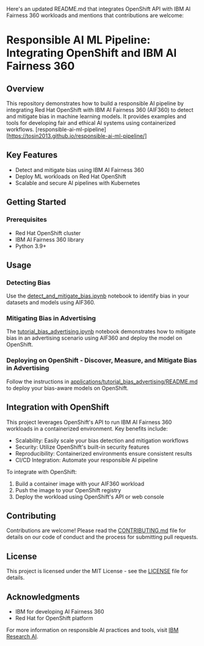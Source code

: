 Here's an updated README.md that integrates OpenShift API with IBM AI Fairness 360 workloads and mentions that contributions are welcome:

# Responsible AI ML Pipeline: Integrating OpenShift and IBM AI Fairness 360

## Overview
This repository demonstrates how to build a responsible AI pipeline by integrating Red Hat OpenShift with IBM AI Fairness 360 (AIF360) to detect and mitigate bias in machine learning models. It provides examples and tools for developing fair and ethical AI systems using containerized workflows.
[responsible-ai-ml-pipeline][https://tosin2013.github.io/responsible-ai-ml-pipeline/]

## Key Features
- Detect and mitigate bias using IBM AI Fairness 360
- Deploy ML workloads on Red Hat OpenShift
- Scalable and secure AI pipelines with Kubernetes

## Getting Started

### Prerequisites
- Red Hat OpenShift cluster
- IBM AI Fairness 360 library
- Python 3.9+

## Usage

### Detecting Bias
Use the [detect_and_mitigate_bias.ipynb](notebooks/ai360/detect_and_mitigate_bias.ipynb) notebook to identify bias in your datasets and models using AIF360.

### Mitigating Bias in Advertising
The [tutorial_bias_advertising.ipynb](notebooks/ai360/tutorial_bias_advertising.ipynb) notebook demonstrates how to mitigate bias in an advertising scenario using AIF360 and deploy the model on OpenShift.

### Deploying on OpenShift - Discover, Measure, and Mitigate Bias in Advertising
Follow the instructions in [applications/tutorial_bias_advertising/README.md](applications/tutorial_bias_advertising/README.md) to deploy your bias-aware models on OpenShift.

## Integration with OpenShift

This project leverages OpenShift's API to run IBM AI Fairness 360 workloads in a containerized environment. Key benefits include:

- Scalability: Easily scale your bias detection and mitigation workflows
- Security: Utilize OpenShift's built-in security features
- Reproducibility: Containerized environments ensure consistent results
- CI/CD Integration: Automate your responsible AI pipeline

To integrate with OpenShift:

1. Build a container image with your AIF360 workload
2. Push the image to your OpenShift registry
3. Deploy the workload using OpenShift's API or web console

## Contributing
Contributions are welcome! Please read the [CONTRIBUTING.md](CONTRIBUTING.md) file for details on our code of conduct and the process for submitting pull requests.

## License
This project is licensed under the MIT License - see the [LICENSE](LICENSE) file for details.

## Acknowledgments
- IBM for developing AI Fairness 360
- Red Hat for OpenShift platform

For more information on responsible AI practices and tools, visit [IBM Research AI](https://www.research.ibm.com/artificial-intelligence/).
